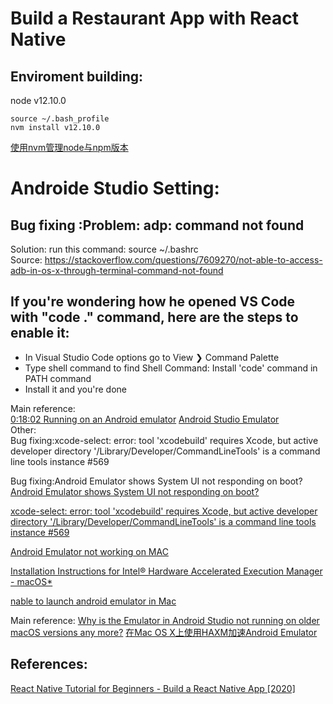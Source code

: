 # Build a Restaurant App with React Native
## Enviroment building:  
node v12.10.0
```
source ~/.bash_profile   
nvm install v12.10.0
```
[使用nvm管理node与npm版本](https://juejin.im/post/6844903861157642247)  
# Androide Studio Setting: 
## Bug fixing :Problem: adp: command not found
Solution:  run this command: source ~/.bashrc   
Source: https://stackoverflow.com/questions/7609270/not-able-to-access-adb-in-os-x-through-terminal-command-not-found


## If you're wondering how he opened VS Code with "code ." command, here are the steps to enable it:

- In Visual Studio Code options go to View ❯ Command Palette  
- Type shell command to find Shell Command: Install 'code' command in PATH command  
- Install it and you're done  

Main reference:  
[0:18:02 Running on an Android emulator](https://www.youtube.com/watch?v=0-S5a0eXPoc&t=379s&ab_channel=ProgrammingwithMosh)
[Android Studio Emulator](https://docs.expo.io/workflow/android-studio-emulator/)  
Other:  
Bug fixing:xcode-select: error: tool 'xcodebuild' requires Xcode, but active developer directory '/Library/Developer/CommandLineTools' is a command line tools instance #569

Bug fixing:Android Emulator shows System UI not responding on boot?
[Android Emulator shows System UI not responding on boot?](https://stackoverflow.com/questions/49661285/android-emulator-shows-system-ui-not-responding-on-boot)   

[xcode-select: error: tool 'xcodebuild' requires Xcode, but active developer directory '/Library/Developer/CommandLineTools' is a command line tools instance #569](https://github.com/nodejs/node-gyp/issues/569)  

[Android Emulator not working on MAC](https://stackoverflow.com/questions/42848328/android-emulator-not-working-on-mac) 

[Installation Instructions for Intel® Hardware Accelerated Execution Manager - macOS*](https://web.archive.org/web/20170714071346/https://software.intel.com/en-us/android/articles/installation-instructions-for-intel-hardware-accelerated-execution-manager-mac-os-x)  

[nable to launch android emulator in Mac](https://stackoverflow.com/questions/32044251/unable-to-launch-android-emulator-in-mac)  

Main reference:
[Why is the Emulator in Android Studio not running on older macOS versions any more?](https://superuser.com/questions/1444289/why-is-the-emulator-in-android-studio-not-running-on-older-macos-versions-any-mo)
[在Mac OS X上使用HAXM加速Android Emulator](https://developer.aliyun.com/article/229657)
 
## References:  
[React Native Tutorial for Beginners - Build a React Native App [2020]](https://www.youtube.com/watch?v=0-S5a0eXPoc&t=379s&ab_channel=ProgrammingwithMosh)  
